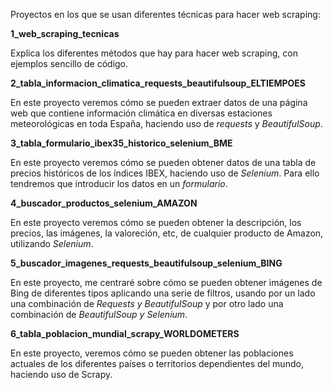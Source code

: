 Proyectos en los que se usan diferentes técnicas para hacer web scraping:

**1_web_scraping_tecnicas**

Explica los diferentes métodos que hay para hacer web scraping, con ejemplos sencillo de código.

**2_tabla_informacion_climatica_requests_beautifulsoup_ELTIEMPOES**

En este proyecto veremos cómo se pueden extraer datos de una página web que contiene información climática en diversas estaciones meteorológicas en toda España, haciendo uso de _requests_ y _BeautifulSoup_.

**3_tabla_formulario_ibex35_historico_selenium_BME**

En este proyecto veremos cómo se pueden obtener datos de una tabla de precios históricos de los índices IBEX, haciendo uso de _Selenium_. Para ello tendremos que introducir los datos en un _formulario_.

**4_buscador_productos_selenium_AMAZON**

En este proyecto veremos cómo se pueden obtener la descripción, los precios, las imágenes, la valoreción, etc, de cualquier producto de Amazon, utilizando _Selenium_.

**5_buscador_imagenes_requests_beautifulsoup_selenium_BING**

En este proyecto, me centraré sobre cómo se pueden obtener imágenes de Bing de diferentes tipos aplicando una serie de filtros, usando por un lado una combinación de _Requests y BeautifulSoup_ y por otro lado una combinación de _BeautifulSoup y Selenium_.

**6_tabla_poblacion_mundial_scrapy_WORLDOMETERS**

En este proyecto, veremos cómo se pueden obtener las poblaciones actuales de los diferentes países o territorios dependientes del mundo, haciendo uso de Scrapy.
